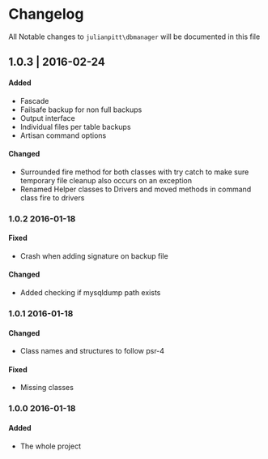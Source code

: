 # Changelog

All Notable changes to `julianpitt\dbmanager` will be documented in this file

## 1.0.3 | 2016-02-24

#### Added
- Fascade
- Failsafe backup for non full backups
- Output interface
- Individual files per table backups
- Artisan command options

#### Changed
- Surrounded fire method for both classes with try catch to make sure temporary file cleanup also occurs on an exception
- Renamed Helper classes to Drivers and moved methods in command class fire to drivers

### 1.0.2 2016-01-18

#### Fixed
- Crash when adding signature on backup file

#### Changed
- Added checking if mysqldump path exists

### 1.0.1 2016-01-18

#### Changed
- Class names and structures to follow psr-4

#### Fixed
- Missing classes


### 1.0.0 2016-01-18

#### Added
- The whole project